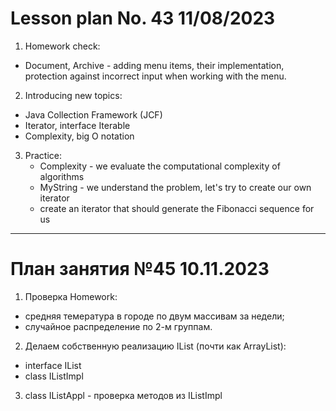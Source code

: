 # Lesson plan No. 43 11/08/2023

1. Homework check:
- Document, Archive - adding menu items, their implementation, protection against incorrect input
  when working with the menu.

2. Introducing new topics:
- Java Collection Framework (JCF)
- Iterator, interface Iterable<E>
- Complexity, big O notation

3. Practice:
   - Complexity - we evaluate the computational complexity of algorithms
   - MyString - we understand the problem, let's try to create our own iterator
   - create an iterator that should generate the Fibonacci sequence for us

___________________________________________

# План занятия №45 10.11.2023

1. Проверка Homework:
- средняя темература в городе по двум массивам за недели;
- случайное распределение по 2-м группам.

2. Делаем собственную реализацию IList (почти как ArrayList):
- interface IList
- class IListImpl

3. class IListAppl - проверка методов из IListImpl

